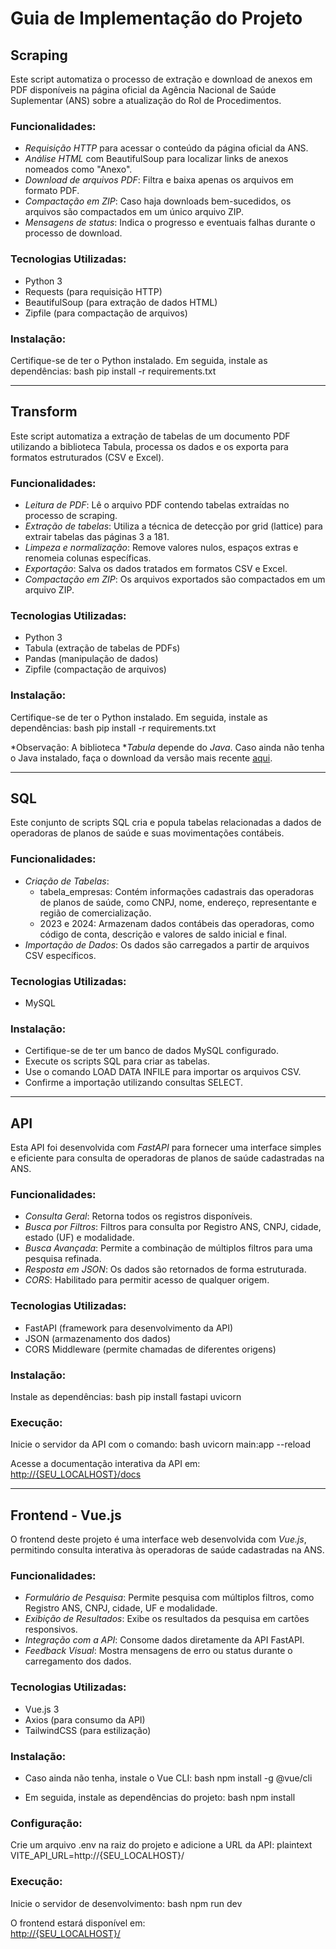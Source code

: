# Guia de Implementação do Projeto

## Scraping

Este script automatiza o processo de extração e download de anexos em PDF disponíveis na página oficial da Agência Nacional de Saúde Suplementar (ANS) sobre a atualização do Rol de Procedimentos.

### Funcionalidades:
- *Requisição HTTP* para acessar o conteúdo da página oficial da ANS.
- *Análise HTML* com BeautifulSoup para localizar links de anexos nomeados como "Anexo".
- *Download de arquivos PDF*: Filtra e baixa apenas os arquivos em formato PDF.
- *Compactação em ZIP*: Caso haja downloads bem-sucedidos, os arquivos são compactados em um único arquivo ZIP.
- *Mensagens de status*: Indica o progresso e eventuais falhas durante o processo de download.

### Tecnologias Utilizadas:
- Python 3
- Requests (para requisição HTTP)
- BeautifulSoup (para extração de dados HTML)
- Zipfile (para compactação de arquivos)

### Instalação:
Certifique-se de ter o Python instalado. Em seguida, instale as dependências:
bash
pip install -r requirements.txt


---

## Transform

Este script automatiza a extração de tabelas de um documento PDF utilizando a biblioteca Tabula, processa os dados e os exporta para formatos estruturados (CSV e Excel).

### Funcionalidades:
- *Leitura de PDF*: Lê o arquivo PDF contendo tabelas extraídas no processo de scraping.
- *Extração de tabelas*: Utiliza a técnica de detecção por grid (lattice) para extrair tabelas das páginas 3 a 181.
- *Limpeza e normalização*: Remove valores nulos, espaços extras e renomeia colunas específicas.
- *Exportação*: Salva os dados tratados em formatos CSV e Excel.
- *Compactação em ZIP*: Os arquivos exportados são compactados em um arquivo ZIP.

### Tecnologias Utilizadas:
- Python 3
- Tabula (extração de tabelas de PDFs)
- Pandas (manipulação de dados)
- Zipfile (compactação de arquivos)

### Instalação:
Certifique-se de ter o Python instalado. Em seguida, instale as dependências:
bash
pip install -r requirements.txt


*Observação: A biblioteca **Tabula* depende do *Java*. Caso ainda não tenha o Java instalado, faça o download da versão mais recente [aqui](https://www.java.com/pt-BR/download/).

---

## SQL

Este conjunto de scripts SQL cria e popula tabelas relacionadas a dados de operadoras de planos de saúde e suas movimentações contábeis.

### Funcionalidades:
- *Criação de Tabelas*:
  - tabela_empresas: Contém informações cadastrais das operadoras de planos de saúde, como CNPJ, nome, endereço, representante e região de comercialização.
  - 2023 e 2024: Armazenam dados contábeis das operadoras, como código de conta, descrição e valores de saldo inicial e final.
- *Importação de Dados*: Os dados são carregados a partir de arquivos CSV específicos.

### Tecnologias Utilizadas:
- MySQL

### Instalação:
- Certifique-se de ter um banco de dados MySQL configurado.
- Execute os scripts SQL para criar as tabelas.
- Use o comando LOAD DATA INFILE para importar os arquivos CSV.
- Confirme a importação utilizando consultas SELECT.

---

## API

Esta API foi desenvolvida com *FastAPI* para fornecer uma interface simples e eficiente para consulta de operadoras de planos de saúde cadastradas na ANS.

### Funcionalidades:
- *Consulta Geral*: Retorna todos os registros disponíveis.
- *Busca por Filtros*: Filtros para consulta por Registro ANS, CNPJ, cidade, estado (UF) e modalidade.
- *Busca Avançada*: Permite a combinação de múltiplos filtros para uma pesquisa refinada.
- *Resposta em JSON*: Os dados são retornados de forma estruturada.
- *CORS*: Habilitado para permitir acesso de qualquer origem.

### Tecnologias Utilizadas:
- FastAPI (framework para desenvolvimento da API)
- JSON (armazenamento dos dados)
- CORS Middleware (permite chamadas de diferentes origens)

### Instalação:
Instale as dependências:
bash
pip install fastapi uvicorn


### Execução:
Inicie o servidor da API com o comando:
bash
uvicorn main:app --reload


Acesse a documentação interativa da API em:
[http://{SEU_LOCALHOST}/docs](http://{SEU_LOCALHOST}/docs)

---

## Frontend - Vue.js

O frontend deste projeto é uma interface web desenvolvida com *Vue.js*, permitindo consulta interativa às operadoras de saúde cadastradas na ANS.

### Funcionalidades:
- *Formulário de Pesquisa*: Permite pesquisa com múltiplos filtros, como Registro ANS, CNPJ, cidade, UF e modalidade.
- *Exibição de Resultados*: Exibe os resultados da pesquisa em cartões responsivos.
- *Integração com a API*: Consome dados diretamente da API FastAPI.
- *Feedback Visual*: Mostra mensagens de erro ou status durante o carregamento dos dados.

### Tecnologias Utilizadas:
- Vue.js 3
- Axios (para consumo da API)
- TailwindCSS (para estilização)

### Instalação:
- Caso ainda não tenha, instale o Vue CLI:
  bash
  npm install -g @vue/cli
  
- Em seguida, instale as dependências do projeto:
  bash
  npm install
  

### Configuração:
Crie um arquivo .env na raiz do projeto e adicione a URL da API:
plaintext
VITE_API_URL=http://{SEU_LOCALHOST}/


### Execução:
Inicie o servidor de desenvolvimento:
bash
npm run dev


O frontend estará disponível em:  
[http://{SEU_LOCALHOST}/](http://{SEU_LOCALHOST}/)

